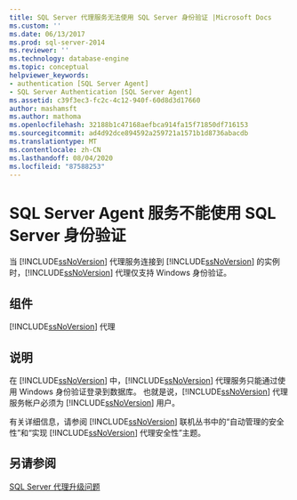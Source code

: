 ```yaml
---
title: SQL Server 代理服务无法使用 SQL Server 身份验证 |Microsoft Docs
ms.custom: ''
ms.date: 06/13/2017
ms.prod: sql-server-2014
ms.reviewer: ''
ms.technology: database-engine
ms.topic: conceptual
helpviewer_keywords:
- authentication [SQL Server Agent]
- SQL Server Authentication [SQL Server Agent]
ms.assetid: c39f3ec3-fc2c-4c12-940f-60d8d3d17660
author: mashamsft
ms.author: mathoma
ms.openlocfilehash: 32188b1c47168aefbca914fa15f71850df716153
ms.sourcegitcommit: ad4d92dce894592a259721a1571b1d8736abacdb
ms.translationtype: MT
ms.contentlocale: zh-CN
ms.lasthandoff: 08/04/2020
ms.locfileid: "87588253"
---
```

# <a name="sql-server-agent-service-cannot-use-sql-server-authentication"></a>SQL Server Agent 服务不能使用 SQL Server 身份验证
  当 [!INCLUDE[ssNoVersion](../../includes/ssnoversion-md.md)] 代理服务连接到 [!INCLUDE[ssNoVersion](../../includes/ssnoversion-md.md)] 的实例时，[!INCLUDE[ssNoVersion](../../includes/ssnoversion-md.md)] 代理仅支持 Windows 身份验证。  
  
## <a name="component"></a>组件  
 [!INCLUDE[ssNoVersion](../../includes/ssnoversion-md.md)] 代理  
  
## <a name="description"></a>说明  
 在 [!INCLUDE[ssNoVersion](../../includes/ssnoversion-md.md)] 中，[!INCLUDE[ssNoVersion](../../includes/ssnoversion-md.md)] 代理服务只能通过使用 Windows 身份验证登录到数据库。 也就是说，[!INCLUDE[ssNoVersion](../../includes/ssnoversion-md.md)] 代理服务帐户必须为 [!INCLUDE[ssNoVersion](../../includes/ssnoversion-md.md)] 用户。  
  
 有关详细信息，请参阅 [!INCLUDE[ssNoVersion](../../includes/ssnoversion-md.md)] 联机丛书中的“自动管理的安全性”和“实现 [!INCLUDE[ssNoVersion](../../includes/ssnoversion-md.md)] 代理安全性”主题。  
  
## <a name="see-also"></a>另请参阅  
 [SQL Server 代理升级问题](../../../2014/sql-server/install/sql-server-agent-upgrade-issues.md)  
  
  
